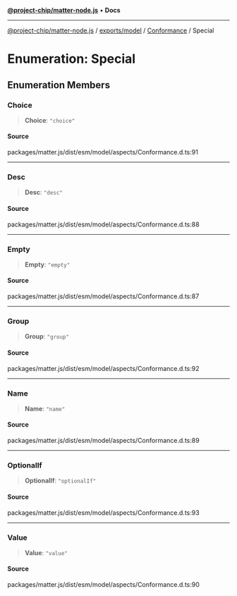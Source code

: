 [**@project-chip/matter-node.js**](../../../../../README.md) • **Docs**

***

[@project-chip/matter-node.js](../../../../../modules.md) / [exports/model](../../../README.md) / [Conformance](../README.md) / Special

# Enumeration: Special

## Enumeration Members

### Choice

> **Choice**: `"choice"`

#### Source

packages/matter.js/dist/esm/model/aspects/Conformance.d.ts:91

***

### Desc

> **Desc**: `"desc"`

#### Source

packages/matter.js/dist/esm/model/aspects/Conformance.d.ts:88

***

### Empty

> **Empty**: `"empty"`

#### Source

packages/matter.js/dist/esm/model/aspects/Conformance.d.ts:87

***

### Group

> **Group**: `"group"`

#### Source

packages/matter.js/dist/esm/model/aspects/Conformance.d.ts:92

***

### Name

> **Name**: `"name"`

#### Source

packages/matter.js/dist/esm/model/aspects/Conformance.d.ts:89

***

### OptionalIf

> **OptionalIf**: `"optionalIf"`

#### Source

packages/matter.js/dist/esm/model/aspects/Conformance.d.ts:93

***

### Value

> **Value**: `"value"`

#### Source

packages/matter.js/dist/esm/model/aspects/Conformance.d.ts:90

